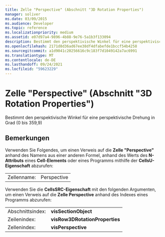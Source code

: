 ```yaml
---
title: Zelle "Perspective" (Abschnitt "3D Rotation Properties")
manager: soliver
ms.date: 03/09/2015
ms.audience: Developer
ms.topic: reference
ms.localizationpriority: medium
ms.assetid: e07d97a4-9896-4b88-9e76-5a1b3f133094
description: Bestimmt den perspektivische Winkel für eine perspektivische Drehung in Grad (0 bis 359,9)
ms.openlocfilehash: 2171d8d36ad67ee38df4dfabefde1bccf54b4258
ms.sourcegitcommit: a1d9041c20256616c9c183f7d1049142a7ac6991
ms.translationtype: MT
ms.contentlocale: de-DE
ms.lasthandoff: 09/24/2021
ms.locfileid: "59623229"
---
```

# <a name="perspective-cell-3-d-rotation-properties-section"></a>Zelle "Perspective" (Abschnitt "3D Rotation Properties")

Bestimmt den perspektivische Winkel für eine perspektivische Drehung in Grad (0 bis 359,9)
  
## <a name="remarks"></a>Bemerkungen

Verwenden Sie Folgendes, um einen Verweis auf die **Zelle "Perspective"** anhand des Namens aus einer anderen Formel, anhand des Werts des **N-Attributs** eines **Cell-Elements** oder eines Programms mithilfe der **CellsU-Eigenschaft** abzurufen: 
  
|||
|:-----|:-----|
|Zellenname:  <br/> |Perspective  <br/> |
   
Verwenden Sie die **CellsSRC-Eigenschaft** mit den folgenden Argumenten, um einen Verweis auf die **Zelle Perspective** anhand des Indexes eines Programms abzurufen: 
  
|||
|:-----|:-----|
|Abschnittsindex:  <br/> |**visSectionObject** <br/> |
|Zeilenindex:  <br/> |**visRow3DRotationProperties** <br/> |
|Zellenindex:  <br/> |**visPerspective** <br/> |
   

